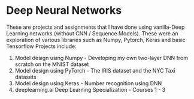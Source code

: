 # Deep Neural Networks
These are projects and assignments that I have done using vanilla-Deep Learning networks (without CNN / Sequence Models). These were an exploration of various libraries such as Numpy, Pytorch, Keras and basic Tensorflow
 Projects include:
 1. Model design using Numpy - Developing my own two-layer DNN from scratch on the MNIST dataset
 2. Model design using PyTorch - The IRIS dataset and the NYC Taxi datasets
 3. Model design using Keras - Number recognition using DNN
 4. deeplearning.ai Deep Learning Specialization - Courses 1 - 3
